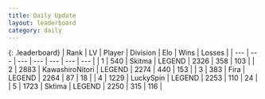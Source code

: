 ```yaml
---
title: Daily Update
layout: leaderboard
category: daily
---
```


{: .leaderboard}
| Rank | LV | Player | Division | Elo | Wins | Losses |
| --- | --- | --- | --- | --- | --- | --- |
| <span data-change="0">1</span> | 540 | <span title="ID: 402846">Skitma</span> | LEGEND | <span data-change="0">2326</span> | <span data-change="0">358</span> | <span data-change="0">103</span> |
| <span data-change="3">2</span> | 2883 | <span title="ID: 164871">KawashiroNitori</span> | LEGEND | <span data-change="54">2274</span> | <span data-change="44">440</span> | <span data-change="15">153</span> |
| <span data-change="4">3</span> | 383 | <span title="ID: 418447">Fira</span> | LEGEND | <span data-change="49">2264</span> | <span data-change="10">87</span> | <span data-change="0">18</span> |
| <span data-change="-2">4</span> | 1229 | <span title="ID: 498412">LuckySpin</span> | LEGEND | <span data-change="0">2253</span> | <span data-change="0">110</span> | <span data-change="0">24</span> |
| <span data-change="-2">5</span> | 1723 | <span title="ID: 353063">Sktima</span> | LEGEND | <span data-change="-2">2250</span> | <span data-change="27">315</span> | <span data-change="8">116</span> |